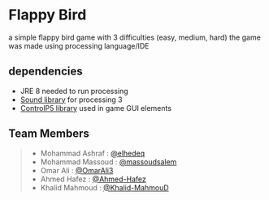 # Flappy Bird
a simple flappy bird game with 3 difficulties (easy, medium, hard)
the game was made using processing language/IDE

## dependencies
* JRE 8 
    needed to run processing
* [Sound library](https://processing.org/reference/libraries/sound/index.html) for processing 3
* [ControlP5 library](http://www.sojamo.de/libraries/controlP5/)
    used in game GUI elements

## Team Members
>* Mohammad Ashraf : [@elhedeq](https://github.com/elhedeq)
>* Mohammad Massoud : [@massoudsalem](https://github.com/massoudsalem)
>* Omar Ali : [@OmarAli3](https://github.com/OmarAli3)
>* Ahmed Hafez : [@Ahmed-Hafez](https://github.com/Ahmed-Hafez)
>* Khalid Mahmoud : [@Khalid-MahmouD](https://github.com/Khalid-MahmouD)

